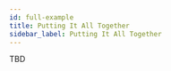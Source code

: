 ```yaml
---
id: full-example
title: Putting It All Together
sidebar_label: Putting It All Together
---
```



TBD